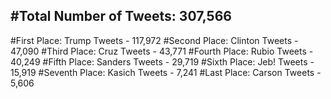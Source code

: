 #Total Number of Tweets: 307,566 
---
#First Place: Trump Tweets - 117,972
#Second Place: Clinton Tweets - 47,090
#Third Place: Cruz Tweets - 43,771
#Fourth Place: Rubio Tweets - 40,249
#Fifth Place: Sanders Tweets - 29,719
#Sixth Place: Jeb! Tweets - 15,919
#Seventh Place: Kasich Tweets - 7,241
#Last Place: Carson Tweets - 5,606
